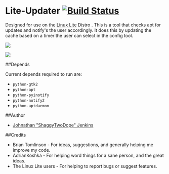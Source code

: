 Lite-Updater [![Build Status][BS img]][Build Status]
=================
[Build Status]: https://travis-ci.org/shaggytwodope/lite-updater
[BS img]: https://api.travis-ci.org/shaggytwodope/lite-updater.png

Designed for use on the [Linux Lite](https://linuxliteos.com) Distro .
This is a tool that checks apt for updates and notify's the user accordingly.
It does this by updating the cache based on a timer the user can select in the config tool.



![](http://i.imgur.com/XkhMwV3.png)

![](http://i.imgur.com/9S1mCKc.png)

##Depends

Current depends required to run are:
- ``python-gtk2``
- ``python-apt``
- ``python-pyinotify``
- ``python-notify2``
- ``python-aptdaemon``

##Author
 - [Johnathan "ShaggyTwoDope" Jenkins](https://github.com/shaggytwodope/)


##Credits
- Brian Tomlinson - For ideas, suggestions, and generally helping me improve my code.
- AdrianKoshka - For helping word things for a sane person, and the great ideas.
- The Linux Lite users - For helping to report bugs or suggest features.

